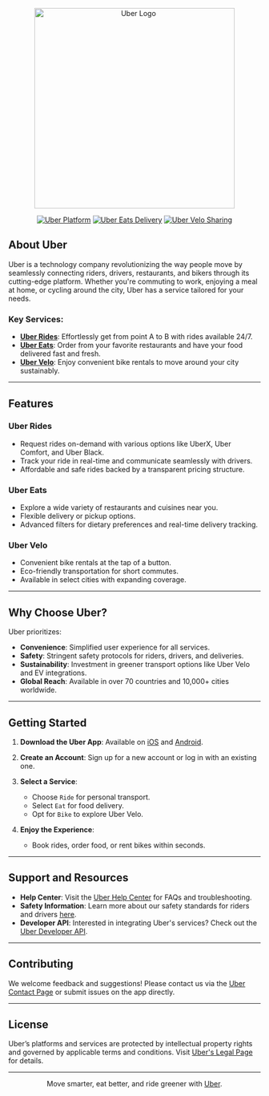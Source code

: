 <p align="center">
  <a href="https://www.uber.com" target="_blank">
    <img src="https://d1a3f4spazzrp4.cloudfront.net/uber-com/global/assets/images/logos/uber-logo.svg" width="400" alt="Uber Logo">
  </a>
</p>

<p align="center">
  <a href="https://www.uber.com/"><img src="https://img.shields.io/badge/Uber-Platform-blue" alt="Uber Platform"></a>
  <a href="https://ubereats.com/"><img src="https://img.shields.io/badge/Uber%20Eats-Delivery-brightgreen" alt="Uber Eats Delivery"></a>
  <a href="https://www.uber.com/bike/"><img src="https://img.shields.io/badge/Uber%20Velo-Bike%20Sharing-orange" alt="Uber Velo Sharing"></a>
</p>

## About Uber

Uber is a technology company revolutionizing the way people move by seamlessly connecting riders, drivers, restaurants, and bikers through its cutting-edge platform. Whether you're commuting to work, enjoying a meal at home, or cycling around the city, Uber has a service tailored for your needs.

### Key Services:

- **[Uber Rides](https://www.uber.com/)**: Effortlessly get from point A to B with rides available 24/7.
- **[Uber Eats](https://www.ubereats.com/)**: Order from your favorite restaurants and have your food delivered fast and fresh.
- **[Uber Velo](https://www.uber.com/bike/)**: Enjoy convenient bike rentals to move around your city sustainably.

---

## Features

### Uber Rides
- Request rides on-demand with various options like UberX, Uber Comfort, and Uber Black.
- Track your ride in real-time and communicate seamlessly with drivers.
- Affordable and safe rides backed by a transparent pricing structure.

### Uber Eats
- Explore a wide variety of restaurants and cuisines near you.
- Flexible delivery or pickup options.
- Advanced filters for dietary preferences and real-time delivery tracking.

### Uber Velo
- Convenient bike rentals at the tap of a button.
- Eco-friendly transportation for short commutes.
- Available in select cities with expanding coverage.

---

## Why Choose Uber?

Uber prioritizes:
- **Convenience**: Simplified user experience for all services.
- **Safety**: Stringent safety protocols for riders, drivers, and deliveries.
- **Sustainability**: Investment in greener transport options like Uber Velo and EV integrations.
- **Global Reach**: Available in over 70 countries and 10,000+ cities worldwide.

---

## Getting Started

1. **Download the Uber App**: Available on [iOS](https://apps.apple.com/us/app/uber/id368677368) and [Android](https://play.google.com/store/apps/details?id=com.ubercab).
2. **Create an Account**: Sign up for a new account or log in with an existing one.
3. **Select a Service**:
   - Choose `Ride` for personal transport.
   - Select `Eat` for food delivery.
   - Opt for `Bike` to explore Uber Velo.

4. **Enjoy the Experience**:
   - Book rides, order food, or rent bikes within seconds.

---

## Support and Resources

- **Help Center**: Visit the [Uber Help Center](https://help.uber.com/) for FAQs and troubleshooting.
- **Safety Information**: Learn more about our safety standards for riders and drivers [here](https://www.uber.com/safety/).
- **Developer API**: Interested in integrating Uber's services? Check out the [Uber Developer API](https://developer.uber.com/).

---

## Contributing

We welcome feedback and suggestions! Please contact us via the [Uber Contact Page](https://www.uber.com/contact/) or submit issues on the app directly.

---

## License

Uber’s platforms and services are protected by intellectual property rights and governed by applicable terms and conditions. Visit [Uber's Legal Page](https://www.uber.com/legal/) for details.

---

<p align="center">Move smarter, eat better, and ride greener with <a href="https://www.uber.com/">Uber</a>.</p>
